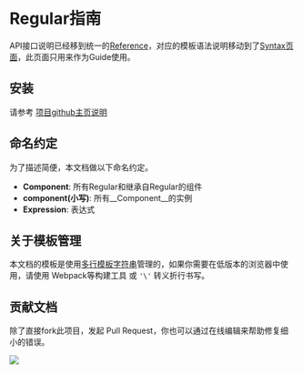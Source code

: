 # Regular指南

API接口说明已经移到统一的[Reference]({{api}})，对应的模板语法说明移动到了[Syntax页面](http://regularjs.github.io/reference/?syntax-zh)，此页面只用来作为Guide使用。


## 安装

请参考 [项目github主页说明](https://github.com/regularjs/regular)


## 命名约定

为了描述简便，本文档做以下命名约定。

* __Component__: 所有Regular和继承自Regular的组件
* __component(小写)__: 所有__Component__的实例
* __Expression__: 表达式

## 关于模板管理

本文档的模板是使用[多行模板字符串](https://developer.mozilla.org/zh-CN/docs/Web/JavaScript/Reference/template_strings)管理的，如果你需要在低版本的浏览器中使用，请使用 Webpack等构建工具 或 `'\'` 转义折行书写。



## 贡献文档

除了直接fork此项目，发起 Pull Request，你也可以通过在线编辑来帮助修复细小的错误。

![](http://p1.music.126.net/ks_E7wNXKmUOwCarLMv0iQ==/109951163399005147.png)

